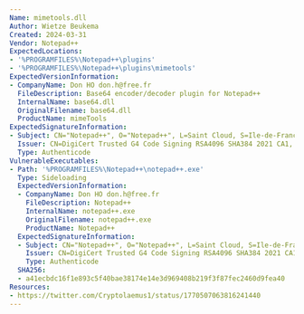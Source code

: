 ```yaml
---
Name: mimetools.dll
Author: Wietze Beukema
Created: 2024-03-31
Vendor: Notepad++
ExpectedLocations:
- '%PROGRAMFILES%\Notepad++\plugins'
- '%PROGRAMFILES%\Notepad++\plugins\mimetools'
ExpectedVersionInformation:
- CompanyName: Don HO don.h@free.fr
  FileDescription: Base64 encoder/decoder plugin for Notepad++
  InternalName: base64.dll
  OriginalFilename: base64.dll
  ProductName: mimeTools
ExpectedSignatureInformation:
- Subject: CN="Notepad++", O="Notepad++", L=Saint Cloud, S=Ile-de-France, C=FR
  Issuer: CN=DigiCert Trusted G4 Code Signing RSA4096 SHA384 2021 CA1, O="DigiCert, Inc.", C=US
  Type: Authenticode
VulnerableExecutables:
- Path: '%PROGRAMFILES%\Notepad++\notepad++.exe'
  Type: Sideloading
  ExpectedVersionInformation:
  - CompanyName: Don HO don.h@free.fr
    FileDescription: Notepad++
    InternalName: notepad++.exe
    OriginalFilename: notepad++.exe
    ProductName: Notepad++
  ExpectedSignatureInformation:
  - Subject: CN="Notepad++", O="Notepad++", L=Saint Cloud, S=Ile-de-France, C=FR
    Issuer: CN=DigiCert Trusted G4 Code Signing RSA4096 SHA384 2021 CA1, O="DigiCert, Inc.", C=US
    Type: Authenticode
  SHA256:
  - a41ecbdc16f1e893c5f40bae38174e14e3d969408b219f3f87fec2460d9fea40
Resources:
- https://twitter.com/Cryptolaemus1/status/1770507063816241440
---
```


